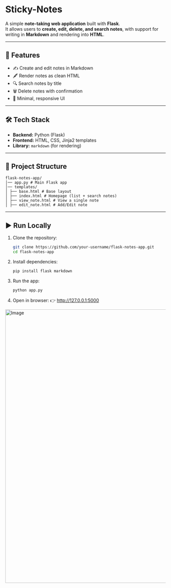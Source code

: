 # Sticky-Notes

A simple **note-taking web application** built with **Flask**.  
It allows users to **create, edit, delete, and search notes**, with support for writing in **Markdown** and rendering into **HTML**.  

---

## 🚀 Features
- ✍️ Create and edit notes in Markdown  
- 🖋 Render notes as clean HTML  
- 🔍 Search notes by title 
- 🗑️ Delete notes with confirmation  
- 🎨 Minimal, responsive UI  

---

## 🛠️ Tech Stack
- **Backend:** Python (Flask)  
- **Frontend:** HTML, CSS, Jinja2 templates  
- **Library:** `markdown` (for rendering)  

---

## 📂 Project Structure
```text
flask-notes-app/
│── app.py # Main Flask app
│── templates/
│ ├── base.html # Base layout
│ ├── index.html # Homepage (list + search notes)
│ ├── view_note.html # View a single note
│ ├── edit_note.html # Add/Edit note
```
---

## ▶️ Run Locally
1. Clone the repository:
   ```bash
   git clone https://github.com/your-username/flask-notes-app.git
   cd flask-notes-app
   ```
2. Install dependencies:
   ```bash
   pip install flask markdown
   ```
3. Run the app:
   ```bash
   python app.py
   ```
4. Open in browser:
   👉 http://127.0.0.1:5000

<img width="1909" height="856" alt="Image" src="https://github.com/user-attachments/assets/eb164687-d6a0-45dc-a963-735a849055c5" />
